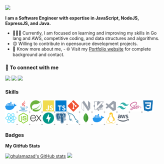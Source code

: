 [<img src="https://awesome-svg.vercel.app/card/card_2?name=MD.GHULAM%20AZAD%20ANSARI&summary=Software%20Developer&style=nameColor:rgba(17,133,228,1);summaryColor:rgba(255,21,93,1);backgroundColor:rgba(255,255,255,1);" />](https://ghulamazad.github.io)

<strong>I am a Software Engineer with expertise in JavaScript, NodeJS, ExpressJS, and Java.</strong>

- 👨🏽‍💻 Currently, I am focused on learning and improving my skills in Go lang and AWS, competitive coding, and data structures and algorithms.
- 😊 Willing to contribute in opensource development projects.
- 👨 Know more about me, - 🌐 Visit my [Portfolio website](http://ghulamazad.github.io/) for complete background and contact.

### 🤝 <b>To connect with me</b>

<p align = "center">

[<img src ="https://img.shields.io/badge/portfolio-%23.svg?&style=for-the-badge&logo=&logoColor=white%22">](http://ghulamazad.github.io/)
[<img src="https://img.shields.io/badge/linkedin-%230077B5.svg?&style=for-the-badge&logo=linkedin&logoColor=white" />](https://www.linkedin.com/in/ghulamazad)
[<img src="https://img.shields.io/badge/twitter-%231DA1F2.svg?&style=for-the-badge&logo=twitter&logoColor=white" />](https://twitter.com/MdGhulamAzad)

</p>

### Skills

<p align="left">
<a href="https://go.dev/doc/" target="_blank" rel="noreferrer">
    <img src="https://github.com/ghulamazad/GhulamAzad/blob/master/assets/Docker.svg" width="36" height="36" alt="Go" />
</a>
<a href="https://www.oracle.com/java/" target="_blank" rel="noreferrer">
    <img src="https://github.com/ghulamazad/GhulamAzad/blob/master/assets/Java.svg" width="36" height="36" alt="Java" />
</a>
<a href="https://spring.io/projects/spring-boot/" target="_blank" rel="noreferrer">
    <img src="https://github.com/ghulamazad/GhulamAzad/blob/master/assets/spring.svg" width="36" height="36" alt="Spring Boot" />
</a>

<a href="https://developer.mozilla.org/en-US/docs/Web/JavaScript" target="_blank" rel="noreferrer">
    <img src="https://github.com/ghulamazad/GhulamAzad/blob/master/assets/JavaScript.svg" width="36" height="36" alt="JavaScript" />
</a>

<a href="https://www.typescriptlang.org/" target="_blank" rel="noreferrer">
    <img src="https://github.com/ghulamazad/GhulamAzad/blob/master/assets/TypeScript.svg" width="36" height="36" alt="TypeScript" />
</a>

<a href="https://git-scm.com/" target="_blank" rel="noreferrer">
    <img src="https://github.com/ghulamazad/GhulamAzad/blob/master/assets/git.svg" width="36" height="36" alt="Git" />
</a>

<a href="https://neovim.io/" target="_blank" rel="noreferrer">
    <img src="https://github.com/ghulamazad/GhulamAzad/blob/master/assets/neovim.svg" width="36" height="36" alt="neovim" />
</a>

<a href="https://www.vim.org/" target="_blank" rel="noreferrer">
    <img src="https://github.com/ghulamazad/GhulamAzad/blob/master/assets/vim.svg" width="36" height="36" alt="Vim" />
</a>

<a href="https://code.visualstudio.com/" target="_blank" rel="noreferrer">
  <img src="https://github.com/ghulamazad/GhulamAzad/blob/master/assets/visualstudiocode.svg" width="36" height="36" alt="VS Code" />
</a>

<a href="https://tailwindcss.com/" target="_blank" rel="noreferrer">
  <img src="https://github.com/ghulamazad/GhulamAzad/blob/master/assets/tailwindcss-colored.svg" width="36" height="36" alt="TailwindCSS" />
</a>

<a href="https://sass-lang.com/" target="_blank" rel="noreferrer">
  <img src="https://github.com/ghulamazad/GhulamAzad/blob/master/assets/sass-colored.svg" width="36" height="36" alt="Sass" />
</a>

<a href="https://www.w3.org/TR/CSS/#css" target="_blank" rel="noreferrer">
  <img src="https://github.com/ghulamazad/GhulamAzad/blob/master/assets/css3-colored.svg" width="36" height="36" alt="CSS3" />
</a>

<a href="https://reactjs.org/" target="_blank" rel="noreferrer">
  <img src="https://github.com/ghulamazad/GhulamAzad/blob/master/assets/react-colored.svg" width="36" height="36" alt="React" />
</a>

<a href="https://nodejs.org/en/" target="_blank" rel="noreferrer">
  <img src="https://github.com/ghulamazad/GhulamAzad/blob/master/assets/nodejs-colored.svg" width="36" height="36" alt="NodeJS" />
</a>

<a href="https://expressjs.com/" target="_blank" rel="noreferrer">
  <img src="https://github.com/ghulamazad/GhulamAzad/blob/master/assets/express-colored.svg" width="36" height="36" alt="Express" />
</a>

<a href="https://fastapi.tiangolo.com/" target="_blank" rel="noreferrer">
  <img src="https://github.com/ghulamazad/GhulamAzad/blob/master/assets/fastapi.svg" width="36" height="36" alt="Fast API" />
</a>

<a href="https://www.postgresql.org/" target="_blank" rel="noreferrer">
  <img src="https://github.com/ghulamazad/GhulamAzad/blob/master/assets/postgresql-colored.svg" width="36" height="36" alt="PostgreSQL" />
</a>

<a href="https://www.mysql.com/" target="_blank" rel="noreferrer">
  <img src="https://github.com/ghulamazad/GhulamAzad/blob/master/assets/mysql-colored.svg" width="36" height="36" alt="MySQL" />
</a>

<a href="https://www.mongodb.com/" target="_blank" rel="noreferrer">
  <img src="https://github.com/ghulamazad/GhulamAzad/blob/master/assets/mongodb-colored.svg" width="36" height="36" alt="MongoDB" />
</a>

<a href="https://www.docker.com/" target="_blank" rel="noreferrer">
  <img src="https://github.com/ghulamazad/GhulamAzad/blob/master/assets/docker.svg" width="36" height="36" alt="Docker" />
</a>

<a href="https://www.linux.org" target="_blank" rel="noreferrer">
  <img src="https://github.com/ghulamazad/GhulamAzad/blob/master/assets/linux.svg" width="36" height="36" alt="Linux" />
</a>

<a href="https://aws.amazon.com" target="_blank" rel="noreferrer">
  <img src="https://github.com/ghulamazad/GhulamAzad/blob/master/assets/aws.svg" width="36" height="36" alt="Amazon Web Services" />
</a>

</p>

### Badges

<b>My GitHub Stats</b>

[<img src="https://github-readme-stats.vercel.app/api?username=ghulamazad&show_icons=true&hide=&count_private=true&title_color=22c55e&text_color=ffffff&icon_color=ffffff&bg_color=000000&hide_border=true&show_icons=true" alt="ghulamazad's GitHub stats" />](https://www.github.com/ghulamazad)
[<img src="https://github-readme-streak-stats.herokuapp.com/?user=ghulamazad&stroke=ffffff&background=000000&ring=22c55e&fire=22c55e&currStreakNum=ffffff&currStreakLabel=22c55e&sideNums=ffffff&sideLabels=ffffff&dates=ffffff&hide_border=true" />](https://www.github.com/ghulamazad)
